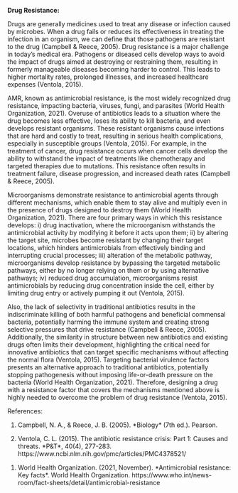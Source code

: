 **Drug Resistance:**

Drugs are generally medicines used to treat any disease or infection caused by microbes. When a drug fails or reduces its effectiveness in treating the infection in an organism, we can define that those pathogens are resistant to the drug (Campbell & Reece, 2005). Drug resistance is a major challenge in today’s medical era. Pathogens or diseased cells develop ways to avoid the impact of drugs aimed at destroying or restraining them, resulting in formerly manageable diseases becoming harder to control. This leads to higher mortality rates, prolonged illnesses, and increased healthcare expenses (Ventola, 2015).

AMR, known as antimicrobial resistance, is the most widely recognized drug resistance, impacting bacteria, viruses, fungi, and parasites (World Health Organization, 2021). Overuse of antibiotics leads to a situation where the drug becomes less effective, loses its ability to kill bacteria, and even develops resistant organisms. These resistant organisms cause infections that are hard and costly to treat, resulting in serious health complications, especially in susceptible groups (Ventola, 2015). For example, in the treatment of cancer, drug resistance occurs when cancer cells develop the ability to withstand the impact of treatments like chemotherapy and targeted therapies due to mutations. This resistance often results in treatment failure, disease progression, and increased death rates (Campbell & Reece, 2005).

Microorganisms demonstrate resistance to antimicrobial agents through different mechanisms, which enable them to stay alive and multiply even in the presence of drugs designed to destroy them (World Health Organization, 2021). There are four primary ways in which this resistance develops: i) drug inactivation, where the microorganism withstands the antimicrobial activity by modifying it before it acts upon them; ii) by altering the target site, microbes become resistant by changing their target locations, which hinders antimicrobials from effectively binding and interrupting crucial processes; iii) alteration of the metabolic pathway, microorganisms develop resistance by bypassing the targeted metabolic pathways, either by no longer relying on them or by using alternative pathways; iv) reduced drug accumulation, microorganisms resist antimicrobials by reducing drug concentration inside the cell, either by limiting drug entry or actively pumping it out (Ventola, 2015).

Also, the lack of selectivity in traditional antibiotics results in the indiscriminate killing of both harmful pathogens and beneficial commensal bacteria, potentially harming the immune system and creating strong selective pressures that drive resistance (Campbell & Reece, 2005). Additionally, the similarity in structure between new antibiotics and existing drugs often limits their development, highlighting the critical need for innovative antibiotics that can target specific mechanisms without affecting the normal flora (Ventola, 2015). Targeting bacterial virulence factors presents an alternative approach to traditional antibiotics, potentially stopping pathogenesis without imposing life-or-death pressure on the bacteria (World Health Organization, 2021). Therefore, designing a drug with a resistance factor that covers the mechanisms mentioned above is highly needed to overcome the problem of drug resistance (Ventola, 2015).

<!--StartFragment-->

References:

1. Campbell, N. A., & Reece, J. B. (2005). \*Biology\* (7th ed.). Pearson.

2. Ventola, C. L. (2015). The antibiotic resistance crisis: Part 1: Causes and threats. \*P\&T\*, 40(4), 277-283. https\://www\.ncbi.nlm.nih.gov/pmc/articles/PMC4378521/

1) World Health Organization. (2021, November). \*Antimicrobial resistance: Key facts\*. World Health Organization. https\://www\.who.int/news-room/fact-sheets/detail/antimicrobial-resistance

<!--EndFragment-->
